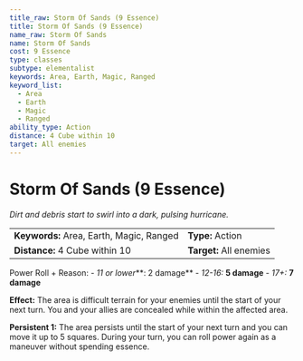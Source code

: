 ```yaml
---
title_raw: Storm Of Sands (9 Essence)
title: Storm Of Sands (9 Essence)
name_raw: Storm Of Sands
name: Storm Of Sands
cost: 9 Essence
type: classes
subtype: elementalist
keywords: Area, Earth, Magic, Ranged
keyword_list:
  - Area
  - Earth
  - Magic
  - Ranged
ability_type: Action
distance: 4 Cube within 10
target: All enemies
---
```


# Storm Of Sands (9 Essence)

*Dirt and debris start to swirl into a dark, pulsing hurricane.*

|                                          |                         |
| :--------------------------------------- | :---------------------- |
| **Keywords:** Area, Earth, Magic, Ranged | **Type:** Action        |
| **Distance:** 4 Cube within 10           | **Target:** All enemies |

Power Roll + Reason: - *11 or lower*\*\*: 2 damage\*\* - *12-16:* **5 damage** - *17+:* **7 damage**

**Effect:** The area is difficult terrain for your enemies until the start of your next turn. You and your allies are concealed while within the affected area.

**Persistent 1:** The area persists until the start of your next turn and you can move it up to 5 squares. During your turn, you can roll power again as a maneuver without spending essence.
